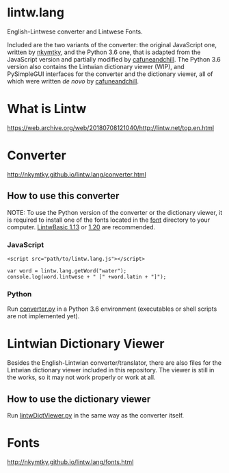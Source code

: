 
# lintw.lang

English-Lintwese converter and Lintwese Fonts.

Included are the two variants of the converter: the original JavaScript one, written by [nkymtky](https://github.com/nkymtky), and the Python 3.6 one, that is adapted from the JavaScript version and partially modified by [cafuneandchill](https://github.com/cafuneandchill). The Python 3.6 version also contains the Lintwian dictionary viewer (WIP), and PySimpleGUI interfaces for the converter and the dictionary viewer, all of which were written *de novo* by [cafuneandchill](https://github.com/cafuneandchill).

# What is Lintw

https://web.archive.org/web/20180708121040/http://lintw.net/top.en.html

# Converter

http://nkymtky.github.io/lintw.lang/converter.html

## How to use this converter

NOTE: To use the Python version of the converter or the dictionary viewer, it is required to install one of the fonts located in the [font](./font/) directory to your computer. [LintwBasic 1.13](./font/LintwBasic/1.13/) or [1.20](./font/LintwBasic/1.20/) are recommended.

### JavaScript

```
<script src="path/to/lintw.lang.js"></script>
```

```
var word = lintw.lang.getWord("water");
console.log(word.lintwese + " [" +word.latin + "]");
```

### Python

Run [converter.py](./python_version/converter.py) in a Python 3.6 environment (executables or shell scripts are not implemented yet).

# Lintwian Dictionary Viewer

Besides the English-Lintwian converter/translator, there are also files for the Lintwian dictionary viewer included in this repository. The viewer is still in the works, so it may not work properly or work at all.

## How to use the dictionary viewer

Run [lintwDictViewer.py](./python_version/lintwDictViewer.py) in the same way as the converter itself.

# Fonts

http://nkymtky.github.io/lintw.lang/fonts.html
